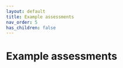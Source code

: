 ```yaml
---
layout: default
title: Example assessments
nav_order: 5
has_children: false
---
```


# Example assessments
